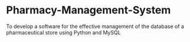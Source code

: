 # Pharmacy-Management-System

To develop a software for the effective management of the database of a pharmaceutical store using Python and MySQL
